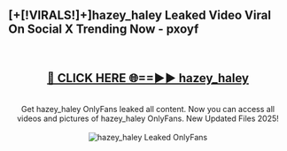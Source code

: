 <h2>[+[!VIRALS!]+]hazey_haley Leaked Video Viral On Social X Trending Now - pxoyf</h2>
<br>
<div align="center">
<h2><a href="https://libra.edu.pl?hazey_haley" rel="nofollow">🔴 CLICK HERE 🌐==►► hazey_haley</a></h2>
<br>
Get hazey_haley OnlyFans leaked all content. Now you can access all videos and pictures of hazey_haley OnlyFans. New Updated Files 2025!
<br>
<br>
<a href="https://libra.edu.pl?hazey_haley" rel="nofollow" data-target="animated-image.originalLink"><img src="https://i.ibb.co.com/WyWwxjT/player-gif2.gif" alt="hazey_haley Leaked OnlyFans" style="max-width: 100%; display: inline-block;" data-target="animated-image.originalImage"></a>
</div>
<br>